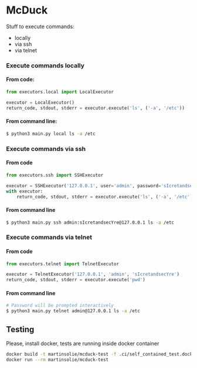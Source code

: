 # McDuck

Stuff to execute commands:

- locally
- via ssh
- via telnet

### Execute commands locally

#### From code:
```py
from executors.local import LocalExecutor

executor = LocalExecutor()
return_code, stdout, stderr = executor.execute('ls', ('-a', '/etc'))
```

#### From command line:
```sh
$ python3 main.py local ls -a /etc
```

### Execute commands via ssh

#### From code
```py
from executors.ssh import SSHExecutor

executor = SSHExecutor('127.0.0.1', user='admin', password='sIcretandsecYre')
with executor:
    return_code, stdout, stderr = executor.execute('ls', ('-a', '/etc'))
```

#### From command line
```sh
$ python3 main.py ssh admin:sIcretandsecYre@127.0.0.1 ls -a /etc
```

### Execute commands via telnet

#### From code
```py
from executors.telnet import TelnetExecutor

executor = TelnetExecutor('127.0.0.1', 'admin', 'sIcretandsecYre')
return_code, stdout, stderr = executor.execute('pwd')
```

#### From command line
```sh
# Password will be prompted interactively
$ python3 main.py telnet admin@127.0.0.1 ls -a /etc
```

## Testing
Please, install docker, tests are running inside docker container

```sh
docker build -t martinsolie/mcduck-test -f .ci/self_contained_test.dockerfile .
docker run --rm martinsolie/mcduck-test
```